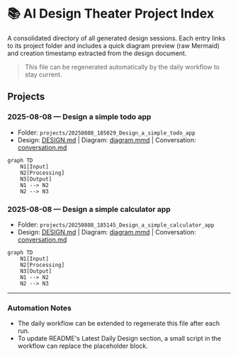 # 📚 AI Design Theater Project Index

A consolidated directory of all generated design sessions. Each entry links to its project folder and includes a quick diagram preview (raw Mermaid) and creation timestamp extracted from the design document.

> This file can be regenerated automatically by the daily workflow to stay current.

## Projects

### 2025-08-08 — Design a simple todo app
- Folder: `projects/20250808_185029_Design_a_simple_todo_app`
- Design: [DESIGN.md](projects/20250808_185029_Design_a_simple_todo_app/DESIGN.md) | Diagram: [diagram.mmd](projects/20250808_185029_Design_a_simple_todo_app/diagram.mmd) | Conversation: [conversation.md](projects/20250808_185029_Design_a_simple_todo_app/conversation.md)
```mermaid
graph TD
    N1[Input]
    N2[Processing]
    N3[Output]
    N1 --> N2
    N2 --> N3
```

### 2025-08-08 — Design a simple calculator app
- Folder: `projects/20250808_185145_Design_a_simple_calculator_app`
- Design: [DESIGN.md](projects/20250808_185145_Design_a_simple_calculator_app/DESIGN.md) | Diagram: [diagram.mmd](projects/20250808_185145_Design_a_simple_calculator_app/diagram.mmd) | Conversation: [conversation.md](projects/20250808_185145_Design_a_simple_calculator_app/conversation.md)
```mermaid
graph TD
    N1[Input]
    N2[Processing]
    N3[Output]
    N1 --> N2
    N2 --> N3
```

---

### Automation Notes
- The daily workflow can be extended to regenerate this file after each run.
- To update README's Latest Daily Design section, a small script in the workflow can replace the placeholder block.

